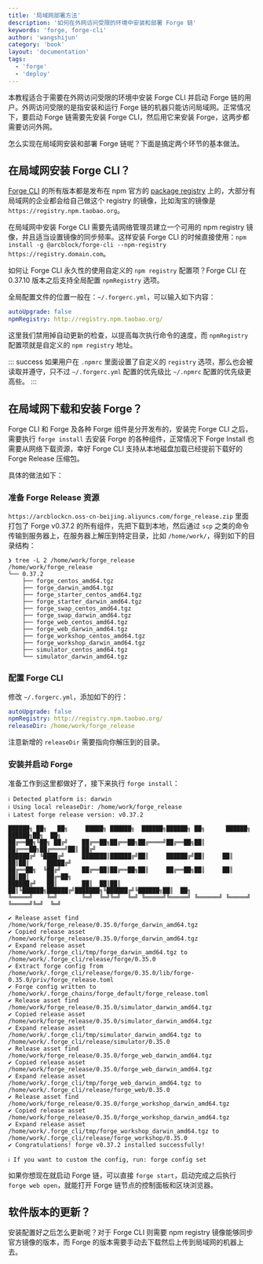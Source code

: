 ```yaml
---
title: '局域网部署方法'
description: '如何在外网访问受限的环境中安装和部署 Forge 链'
keywords: 'forge, forge-cli'
author: 'wangshijun'
category: 'book'
layout: 'documentation'
tags:
  - 'forge'
  - 'deploy'
---
```


本教程适合于需要在外网访问受限的环境中安装 Forge CLI 并启动 Forge 链的用户。外网访问受限的是指安装和运行 Forge 链的机器只能访问局域网。正常情况下，要启动 Forge 链需要先安装 Forge CLI，然后用它来安装 Forge，这两步都需要访问外网。

怎么实现在局域网安装和部署 Forge 链呢？下面是搞定两个环节的基本做法。

## 在局域网安装 Forge CLI？

[Forge CLI](https://www.npmjs.com/package/@arcblock/forge-cli) 的所有版本都是发布在 npm 官方的 [package registry](https://registry.npmjs.org) 上的，大部分有局域网的企业都会给自己做这个 registry 的镜像，比如淘宝的镜像是 `https://registry.npm.taobao.org`。

在局域网中安装 Forge CLI 需要先请网络管理员建立一个可用的 npm registry 镜像，并且适当设置镜像的同步频率。这样安装 Forge CLI 的时候直接使用：`npm install -g @arcblock/forge-cli --npm-registry https://registry.domain.com`。

如何让 Forge CLI 永久性的使用自定义的 `npm registry` 配置项？Forge CLI 在 0.37.10 版本之后支持全局配置 `npmRegistry` 选项。

全局配置文件的位置一般在：`~/.forgerc.yml`，可以输入如下内容：

```yaml
autoUpgrade: false
npmRegistry: http://registry.npm.taobao.org/
```

这里我们禁用掉自动更新的检查，以提高每次执行命令的速度，而 `npmRegistry` 配置项就是自定义的 `npm registry` 地址。

::: success
如果用户在 `.npmrc` 里面设置了自定义的 `registry` 选项，那么也会被读取并遵守，只不过 `~/.forgerc.yml` 配置的优先级比 `~/.npmrc` 配置的优先级更高些。
:::

## 在局域网下载和安装 Forge？

Forge CLI 和 Forge 及各种 Forge 组件是分开发布的，安装完 Forge CLI 之后，需要执行 `forge install` 去安装 Forge 的各种组件，正常情况下 Forge Install 也需要从网络下载资源，幸好 Forge CLI 支持从本地磁盘加载已经提前下载好的 Forge Release 压缩包。

具体的做法如下：

### 准备 Forge Release 资源

`https://arcblockcn.oss-cn-beijing.aliyuncs.com/forge_release.zip` 里面打包了 Forge v0.37.2 的所有组件，先把下载到本地，然后通过 `scp` 之类的命令传输到服务器上，在服务器上解压到特定目录，比如 `/home/work/`，得到如下的目录结构：

```shell
❯ tree -L 2 /home/work/forge_release
/home/work/forge_release
└── 0.37.2
    ├── forge_centos_amd64.tgz
    ├── forge_darwin_amd64.tgz
    ├── forge_starter_centos_amd64.tgz
    ├── forge_starter_darwin_amd64.tgz
    ├── forge_swap_centos_amd64.tgz
    ├── forge_swap_darwin_amd64.tgz
    ├── forge_web_centos_amd64.tgz
    ├── forge_web_darwin_amd64.tgz
    ├── forge_workshop_centos_amd64.tgz
    ├── forge_workshop_darwin_amd64.tgz
    ├── simulator_centos_amd64.tgz
    └── simulator_darwin_amd64.tgz
```

### 配置 Forge CLI

修改 `~/.forgerc.yml`，添加如下的行：

```yaml
autoUpgrade: false
npmRegistry: http://registry.npm.taobao.org/
releaseDir: /home/work/forge_release
```

注意新增的 `releaseDir` 需要指向你解压到的目录。

### 安装并启动 Forge

准备工作到这里都做好了，接下来执行 `forge install`：

```shell
ℹ Detected platform is: darwin
ℹ Using local releaseDir: /home/work/forge_release
ℹ Latest forge release version: v0.37.2

██████╗ ██╗   ██╗     █████╗ ██████╗  ██████╗██████╗ ██╗      ██████╗  ██████╗██╗  ██╗
██╔══██╗╚██╗ ██╔╝    ██╔══██╗██╔══██╗██╔════╝██╔══██╗██║     ██╔═══██╗██╔════╝██║ ██╔╝
██████╔╝ ╚████╔╝     ███████║██████╔╝██║     ██████╔╝██║     ██║   ██║██║     █████╔╝
██╔══██╗  ╚██╔╝      ██╔══██║██╔══██╗██║     ██╔══██╗██║     ██║   ██║██║     ██╔═██╗
██████╔╝   ██║       ██║  ██║██║  ██║╚██████╗██████╔╝███████╗╚██████╔╝╚██████╗██║  ██╗
╚═════╝    ╚═╝       ╚═╝  ╚═╝╚═╝  ╚═╝ ╚═════╝╚═════╝ ╚══════╝ ╚═════╝  ╚═════╝╚═╝  ╚═╝

✔ Release asset find /home/work/forge_release/0.35.0/forge_darwin_amd64.tgz
✔ Copied release asset /home/work/forge_release/0.35.0/forge_darwin_amd64.tgz
✔ Expand release asset /home/work/.forge_cli/tmp/forge_darwin_amd64.tgz to /home/work/.forge_cli/release/forge/0.35.0
✔ Extract forge config from /home/work/.forge_cli/release/forge/0.35.0/lib/forge-0.35.0/priv/forge_release.toml
✔ Forge config written to /home/work/.forge_chains/forge_default/forge_release.toml
✔ Release asset find /home/work/forge_release/0.35.0/simulator_darwin_amd64.tgz
✔ Copied release asset /home/work/forge_release/0.35.0/simulator_darwin_amd64.tgz
✔ Expand release asset /home/work/.forge_cli/tmp/simulator_darwin_amd64.tgz to /home/work/.forge_cli/release/simulator/0.35.0
✔ Release asset find /home/work/forge_release/0.35.0/forge_web_darwin_amd64.tgz
✔ Copied release asset /home/work/forge_release/0.35.0/forge_web_darwin_amd64.tgz
✔ Expand release asset /home/work/.forge_cli/tmp/forge_web_darwin_amd64.tgz to /home/work/.forge_cli/release/forge_web/0.35.0
✔ Release asset find /home/work/forge_release/0.35.0/forge_workshop_darwin_amd64.tgz
✔ Copied release asset /home/work/forge_release/0.35.0/forge_workshop_darwin_amd64.tgz
✔ Expand release asset /home/work/.forge_cli/tmp/forge_workshop_darwin_amd64.tgz to /home/work/.forge_cli/release/forge_workshop/0.35.0
✔ Congratulations! forge v0.37.2 installed successfully!

ℹ If you want to custom the config, run: forge config set
```

如果你想现在就启动 Forge 链，可以直接 `forge start`，启动完成之后执行 `forge web open`，就能打开 Forge 链节点的控制面板和区块浏览器。

## 软件版本的更新？

安装配置好之后怎么更新呢？对于 Forge CLI 则需要 npm registry 镜像能够同步官方镜像的版本，而 Forge 的版本需要手动去下载然后上传到局域网的机器上去。
